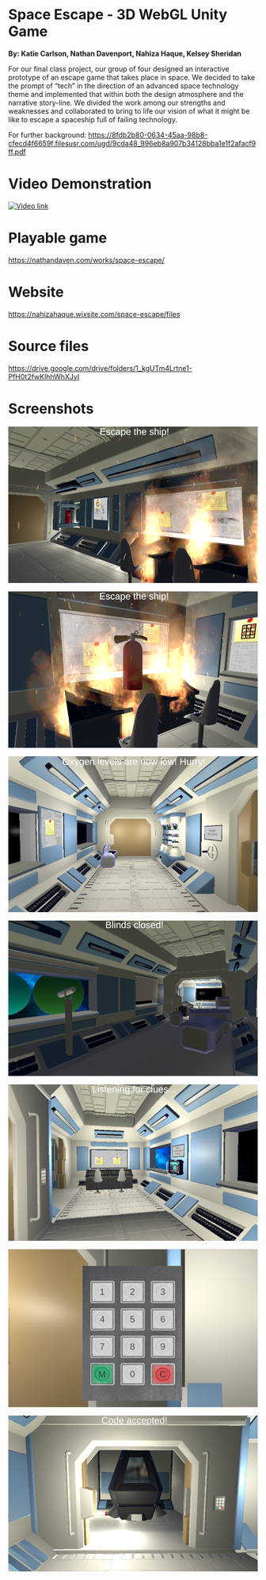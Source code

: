 # Space Escape - 3D WebGL Unity Game
**By: Katie Carlson, Nathan Davenport, Nahiza Haque, Kelsey Sheridan**

For our final class project, our group of four designed an
interactive prototype of an escape game that takes place in space.
We decided to take the prompt of “tech” in the direction of an
advanced space technology theme and implemented that within
both the design atmosphere and the narrative story-line. We
divided the work among our strengths and weaknesses and
collaborated to bring to life our vision of what it might be like to
escape a spaceship full of failing technology.

For further background: https://8fdb2b80-0634-45aa-98b8-cfecd4f6659f.filesusr.com/ugd/9cda48_996eb8a907b34128bba1e1f2afacf9ff.pdf

# Video Demonstration
[![Video link](https://img.youtube.com/vi/a3y0bkVdNjM/0.jpg)](https://www.youtube.com/watch?v=a3y0bkVdNjM "Space Escape Video")

# Playable game
https://nathandaven.com/works/space-escape/

# Website
https://nahizahaque.wixsite.com/space-escape/files

# Source files
https://drive.google.com/drive/folders/1_kgUTm4Lrtne1-PfH0t2fwKlhhWhXJyI

# Screenshots
![image](screenshots/1.png)

![image](screenshots/2.png)

![image](screenshots/3.png)

![image](screenshots/5.png)

![image](screenshots/6.png)

![image](screenshots/7.png)

![image](screenshots/8.png)
